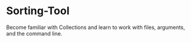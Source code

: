 # Sorting-Tool
Become familiar with Collections and learn to work with files, arguments, and the command line.
